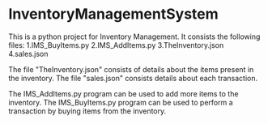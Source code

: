 # InventoryManagementSystem

This is a python project for Inventory Management.
It consists the following files:
  1.IMS_BuyItems.py
  2.IMS_AddItems.py
  3.TheInventory.json
  4.sales.json
  
The file "TheInventory.json" consists of details about the items present in the inventory.
The file "sales.json" consists details about each transaction.

The IMS_AddItems.py program can be used to add more items to the inventory.
The IMS_BuyItems.py program can be used to perform a transaction by buying items from the inventory.
